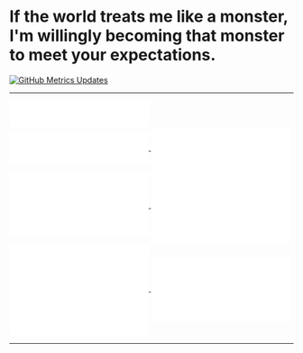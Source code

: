 # If the world treats me like a monster, I'm willingly becoming that monster to meet your expectations.

[![GitHub Metrics Updates](https://github.com/raelldottin/raelldottin/actions/workflows/metrics.yml/badge.svg)](https://github.com/raelldottin/raelldottin/actions/workflows/metrics.yml)

---

<a href="https://github.com/raelldottin">
  <img align="center" width="49%" src="./header.svg" />
</a>
<br/>
<a href="https://github.com/raelldottin">
  <img align="center" width="49%" src="./repositories.svg" />
</a>
<a href="https://github.com/raelldottin">
  <img align="center" width="49%" src="./acti_comm.svg" />
</a>

<a href="https://github.com/raelldottin">
  <img align="center" width="49%" src="./iso_calender.svg" />
</a>

<a href="https://github.com/raelldottin">
    <img align="center" width="49%" src="./issue_pr_lang.svg" />
</a>

<a href="https://github.com/raelldottin">
  <img align="center" width="49%" src="./github-habits.svg" />
</a>
<a href="https://github.com/raelldottin">
    <img align="center" width="49%" src="./achievements.svg" />
</a>

---
